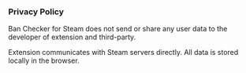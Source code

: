 ### Privacy Policy

Ban Checker for Steam does not send or share any user data to the developer of extension and third-party.

Extension communicates with Steam servers directly. All data is stored locally in the browser.
